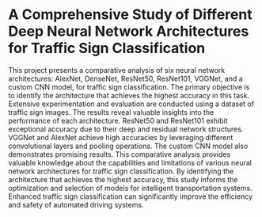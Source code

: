 # A Comprehensive Study of Different Deep Neural Network Architectures for Traffic Sign Classification

This project presents a comparative analysis of
six neural network architectures: AlexNet, DenseNet, ResNet50,
ResNet101, VGGNet, and a custom CNN model, for traffic
sign classification. The primary objective is to identify the
architecture that achieves the highest accuracy in this task.
Extensive experimentation and evaluation are conducted using
a dataset of traffic sign images. The results reveal valuable
insights into the performance of each architecture. ResNet50
and ResNet101 exhibit exceptional accuracy due to their deep
and residual network structures. VGGNet and AlexNet achieve
high accuracies by leveraging different convolutional layers and
pooling operations. The custom CNN model also demonstrates
promising results. This comparative analysis provides valuable
knowledge about the capabilities and limitations of various neural
network architectures for traffic sign classification. By identifying
the architecture that achieves the highest accuracy, this study
informs the optimization and selection of models for intelligent
transportation systems. Enhanced traffic sign classification can
significantly improve the efficiency and safety of automated
driving systems.
